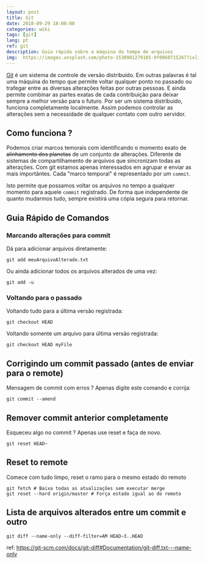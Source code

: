 ```yaml
---
layout: post
title: Git
date: 2018-09-29 18:00:00
categories: wiki
tags: [git]
lang: pt
ref: git
description: Guia rápido sobre a máquina do tempo de arquivos
img:  https://images.unsplash.com/photo-1530981279185-9f0960715267?ixlib=rb-0.3.5&ixid=eyJhcHBfaWQiOjEyMDd9&s=3e1e6f6a5ab0d2394af4afb7be6ac9ce&auto=format&fit=crop&w=1350&q=80
---
```


[Git](https://git-scm.com) é um sistema de controle de versão distribuído. Em outras palavras é tal uma máquina do tempo que permite voltar qualquer ponto no passado ou trafegar entre as diversas alterações feitas por outras pessoas. E ainda permite combinar as partes exatas de cada contribuição para deixar sempre a melhor versão para o futuro. Por ser um sistema distribuido, funciona completamente localmente. Assim podemos controlar as alterações sem a necessidade de qualquer contato com outro servidor.

## Como funciona ?

Podemos criar marcos temorais com identificando o momento exato de ~~alinhamento dos planetas~~ de um conjunto de alterações. Diferente de sistemas de compartilhamento de arquivos que sincronizam todas as alterações. Com git estamos apenas interessados em agrupar e enviar as mais importântes. Cada "marco temporal" é representado por um `commit`.

Isto permite que possamos voltar os arquivos no tempo a qualquer momento para aquele `commit` registrado. De forma que independente de quanto mudarmos tudo, sempre existirá uma cópia segura para retornar.

## Guia Rápido de Comandos

### Marcando alterações para commit

Dá para adicionar arquivos diretamente:
```
git add meuArquivoAlterado.txt
```

Ou ainda adicionar todos os arquivos alterados de uma vez:

```
git add -u
```

### Voltando para o passado

Voltando tudo para a última versão registrada:
```
git checkout HEAD
```

Voltando somente um arquivo para última versão registrada:
```
git checkout HEAD myFile
```

## Corrigindo um commit passado (antes de enviar para o remote)

Mensagem de commit com erros ? Apenas digite este comando e corrija:

```
git commit --amend
```

## Remover commit anterior completamente

Esqueceu algo no commit ? Apenas use reset e faça de novo.

```
git reset HEAD~
```

## Reset to remote

Comece com tudo limpo, reset o ramo para o mesmo estado do remoto

```
git fetch # Baixa todas as atualizações sem executar merge
git reset --hard origin/master # Força estado igual ao do remoto
```

## Lista de arquivos alterados entre um commit e outro

```
git diff --name-only --diff-filter=AM HEAD~3..HEAD
```

ref: https://git-scm.com/docs/git-diff#Documentation/git-diff.txt---name-only
